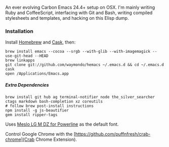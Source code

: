 An ever evolving Carbon Emacs 24.4+ setup on OSX. I'm mainly writing Ruby and CoffeeScript, interfacing with Git and Bash, writing compiled stylesheets and templates, and hacking on this Elisp dump.

### Installation

Install [Homebrew](http://mxcl.github.com/homebrew) and [Cask](http://cask.readthedocs.org/en/latest/guide/installation.html), then:

```
brew install emacs --cocoa --srgb --with-glib --with-imagemagick --use-git-head --HEAD
brew linkapps
git clone git://github.com/waymondo/hemacs ~/.emacs.d && cd ~/.emacs.d 
cask
open /Applications/Emacs.app
```

##### Extra Dependencies

```
brew install git hub ag terminal-notifier node the_silver_searcher ctags markdown bash-completion xz coreutils
# follow brew post-install instructions
npm install -g js-beautifier
gem install ripper-tags
```

Uses [Meslo LG M DZ for Powerline](https://github.com/Lokaltog/powerline-fonts) as the default font.

Control Google Chrome with the [https://github.com/puffnfresh/crab-chrome](Crab Chrome Extension).
